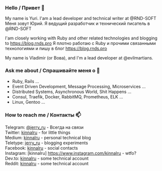 ### Hello / Привет 👋

My name is Yuri. I'am a lead developer and technical writer at @RND-SOFT<br>
Меня зовут Юрий. Я ведущий разработчик и технический писатель в @RND-SOFT

I'am closely working with Ruby and other related technologies and blogging to https://blog.rnds.pro
Я плотно работаю с Ruby и прочими связанными технологиями и пишу в блог https://blog.rnds.pro

My name is Vladimir (or Вова), and I'm a lead developer at @evilmartians.

 ### Ask me about / Спрашивайте меня о 💬  

* Ruby, Rails ...
* Event Driven Development, Message Processing, Microservices ...
* Distributed Systems, Asynchronous World, Shit Happens ...
* Consul, Traefik, Docker, RabbitMQ, Prometheus, ELK ...
* Linux, Gentoo ...

### How to reach me / Контакты 📫 

Telegram: [@jerry_ru](https://t.me/jerry_ru) - Всегда на связи <br>
Twitter: [kinnalru](https://twitter.com/kinnalru) - for little things <br>
Medium: [kinnalru](https://medium.com/@kinnalru) - personal technical blog <br>
Teletype: [jerry_ru](https://teletype.in/@jerry_ru) - blogging experiments <br>
Facebook: [kinnalru](https://www.facebook.com/kinnalru) - social contacts <br>
Instagram: [kinnalru] https://www.instagram.com/kinnalru - wtfo? <br>
Dev.to: [kinnalru](https://dev.to/kinnalru) - some technical account <br>
Reddit: [kinnalru](https://www.reddit.com/user/kinnalru) - some technical account <br>



<!--
**kinnalru/kinnalru** is a ✨ _special_ ✨ repository because its `README.md` (this file) appears on your GitHub profile.

Here are some ideas to get you started:

- 🔭 I’m currently working on ...
- 🌱 I’m currently learning ...
- 👯 I’m looking to collaborate on ...
- 🤔 I’m looking for help with ...
- 💬 Ask me about ...
- 📫 How to reach me: ...
- 😄 Pronouns: ...
- ⚡ Fun fact: ...
-->
